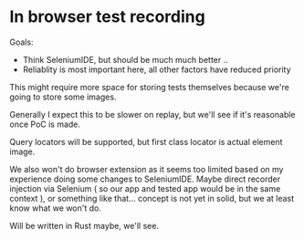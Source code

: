 # In browser test recording

Goals:
* Think SeleniumIDE, but should be much much better ..
* Reliablity is most important here, all other factors have reduced priority

This might require more space for storing tests themselves
because we're going to store some images.

Generally I expect this to be slower on replay, but we'll see if it's reasonable once PoC is made.

Query locators will be supported, but first class locator is actual element image.

We also won't do browser extension as it seems too limited based on my experience doing some changes to SeleniumIDE.
Maybe direct recorder injection via Selenium ( so our app and tested app would be in the same context ), or something like that... concept is not yet in solid, but we at least know what we won't do.


Will be written in Rust maybe, we'll see.
